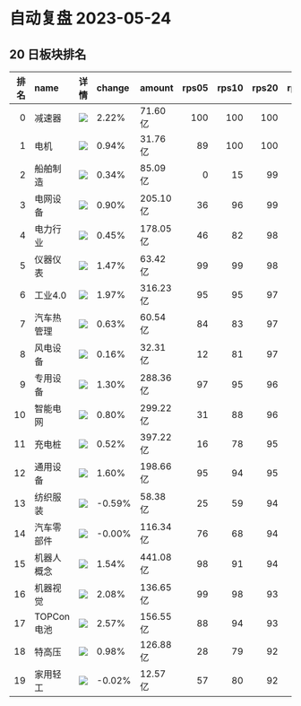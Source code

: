 # 自动复盘 2023-05-24
## 20 日板块排名
|   排名 | name       | 详情                                                                                                | change   | amount   |   rps05 |   rps10 |   rps20 |   rps50 |   rps120 |   rps250 | volume      |
|-------:|:-----------|:----------------------------------------------------------------------------------------------------|:---------|:---------|--------:|--------:|--------:|--------:|---------:|---------:|:------------|
|      0 | 减速器     | ![](https://sykent-blog-image.oss-cn-beijing.aliyuncs.com/quant/image/2023/5/1684917380144-tmp.jpg) | 2.22%    | 71.60亿  |     100 |     100 |     100 |      93 |       80 |        0 | 759.52万手  |
|      1 | 电机       | ![](https://sykent-blog-image.oss-cn-beijing.aliyuncs.com/quant/image/2023/5/1684917381524-tmp.jpg) | 0.94%    | 31.76亿  |      89 |     100 |     100 |      97 |       88 |       88 | 116.87万手  |
|      2 | 船舶制造   | ![](https://sykent-blog-image.oss-cn-beijing.aliyuncs.com/quant/image/2023/5/1684917382591-tmp.jpg) | 0.34%    | 85.09亿  |       0 |      15 |      99 |      99 |       95 |       99 | 574.89万手  |
|      3 | 电网设备   | ![](https://sykent-blog-image.oss-cn-beijing.aliyuncs.com/quant/image/2023/5/1684917383503-tmp.jpg) | 0.90%    | 205.10亿 |      36 |      96 |      99 |      80 |       56 |       84 | 1743.31万手 |
|      4 | 电力行业   | ![](https://sykent-blog-image.oss-cn-beijing.aliyuncs.com/quant/image/2023/5/1684917384496-tmp.jpg) | 0.45%    | 178.05亿 |      46 |      82 |      98 |      93 |       47 |       47 | 2758.78万手 |
|      5 | 仪器仪表   | ![](https://sykent-blog-image.oss-cn-beijing.aliyuncs.com/quant/image/2023/5/1684917385421-tmp.jpg) | 1.47%    | 63.42亿  |      99 |      99 |      98 |      87 |       83 |       98 | 327.14万手  |
|      6 | 工业4.0    | ![](https://sykent-blog-image.oss-cn-beijing.aliyuncs.com/quant/image/2023/5/1684917386427-tmp.jpg) | 1.97%    | 316.23亿 |      95 |      95 |      97 |      88 |       79 |       87 | 2202.64万手 |
|      7 | 汽车热管理 | ![](https://sykent-blog-image.oss-cn-beijing.aliyuncs.com/quant/image/2023/5/1684917387376-tmp.jpg) | 0.63%    | 60.54亿  |      84 |      83 |      97 |      83 |       77 |        0 | 610.55万手  |
|      8 | 风电设备   | ![](https://sykent-blog-image.oss-cn-beijing.aliyuncs.com/quant/image/2023/5/1684917388437-tmp.jpg) | 0.16%    | 32.31亿  |      12 |      81 |      97 |      46 |       16 |       52 | 201.82万手  |
|      9 | 专用设备   | ![](https://sykent-blog-image.oss-cn-beijing.aliyuncs.com/quant/image/2023/5/1684917389426-tmp.jpg) | 1.30%    | 288.36亿 |      97 |      95 |      96 |      71 |       60 |       81 | 2183.02万手 |
|     10 | 智能电网   | ![](https://sykent-blog-image.oss-cn-beijing.aliyuncs.com/quant/image/2023/5/1684917390330-tmp.jpg) | 0.80%    | 299.22亿 |      31 |      88 |      96 |      79 |       66 |       86 | 2503.58万手 |
|     11 | 充电桩     | ![](https://sykent-blog-image.oss-cn-beijing.aliyuncs.com/quant/image/2023/5/1684917391286-tmp.jpg) | 0.52%    | 397.22亿 |      16 |      78 |      95 |      73 |       66 |       85 | 2553.78万手 |
|     12 | 通用设备   | ![](https://sykent-blog-image.oss-cn-beijing.aliyuncs.com/quant/image/2023/5/1684917392190-tmp.jpg) | 1.60%    | 198.66亿 |      95 |      94 |      95 |      75 |       46 |       81 | 1538.77万手 |
|     13 | 纺织服装   | ![](https://sykent-blog-image.oss-cn-beijing.aliyuncs.com/quant/image/2023/5/1684917393588-tmp.jpg) | -0.59%   | 58.38亿  |      25 |      59 |      94 |      41 |       61 |       28 | 720.82万手  |
|     14 | 汽车零部件 | ![](https://sykent-blog-image.oss-cn-beijing.aliyuncs.com/quant/image/2023/5/1684917394589-tmp.jpg) | -0.00%   | 116.34亿 |      76 |      68 |      94 |      27 |       19 |       54 | 903.33万手  |
|     15 | 机器人概念 | ![](https://sykent-blog-image.oss-cn-beijing.aliyuncs.com/quant/image/2023/5/1684917395573-tmp.jpg) | 1.54%    | 441.08亿 |      98 |      91 |      94 |      88 |       86 |        0 | 3321.44万手 |
|     16 | 机器视觉   | ![](https://sykent-blog-image.oss-cn-beijing.aliyuncs.com/quant/image/2023/5/1684917396474-tmp.jpg) | 2.08%    | 136.65亿 |      99 |      98 |      93 |      96 |       98 |      100 | 861.43万手  |
|     17 | TOPCon电池 | ![](https://sykent-blog-image.oss-cn-beijing.aliyuncs.com/quant/image/2023/5/1684917397374-tmp.jpg) | 2.57%    | 156.55亿 |      88 |      94 |      93 |      33 |        8 |        0 | 733.62万手  |
|     18 | 特高压     | ![](https://sykent-blog-image.oss-cn-beijing.aliyuncs.com/quant/image/2023/5/1684917398475-tmp.jpg) | 0.98%    | 126.88亿 |      28 |      79 |      92 |      74 |       63 |       73 | 1097.53万手 |
|     19 | 家用轻工   | ![](https://sykent-blog-image.oss-cn-beijing.aliyuncs.com/quant/image/2023/5/1684917399441-tmp.jpg) | -0.02%   | 12.57亿  |      57 |      80 |      92 |      58 |       52 |       62 | 129.06万手  |